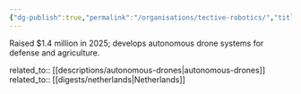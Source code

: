 ```yaml
---
{"dg-publish":true,"permalink":"/organisations/tective-robotics/","title":"Tective Robotics"}
---
```



Raised $1.4 million in 2025; develops autonomous drone systems for defense and agriculture.

related_to:: [[descriptions/autonomous-drones\|autonomous-drones]]
related_to:: [[digests/netherlands\|Netherlands]]
